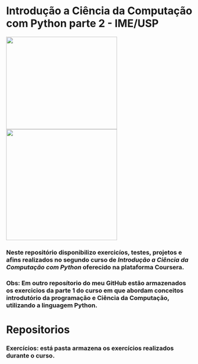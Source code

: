 # Introdução a Ciência da Computação com Python parte 2 - IME/USP

<img src="https://img.freepik.com/icones-gratis/linguagem-python_318-1898.jpg" height="250" width="300"> <img src="https://www.arquer.com.br/wp-content/uploads/2017/08/USP.jpg" heigth="300"
width="300">

### Neste repositório disponibilizo exercicíos, testes, projetos e afins realizados no segundo curso de <strong><i>Introdução a Ciência da Computação com Python</strong></i> oferecido na plataforma Coursera.
### Obs: Em outro reposítorio do meu GitHub estão armazenados os exercicios da parte 1 do curso em que abordam conceitos introdutório da programação e Ciência da Computação, utilizando a linguagem Python.

# Repositorios

### Exercícios: está pasta armazena os exercícios realizados durante o curso.


